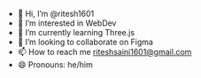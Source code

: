 - 👋 Hi, I’m @ritesh1601
- 👀 I’m interested in WebDev  
- 🌱 I’m currently learning Three.js
- 💞️ I’m looking to collaborate on Figma
- 📫 How to reach me riteshsaini1601@gmail.com
- 😄 Pronouns: he/him

<!---
ritesh1601/ritesh1601 is a ✨ special ✨ repository because its `README.md` (this file) appears on your GitHub profile.
You can click the Preview link to take a look at your changes.
--->
